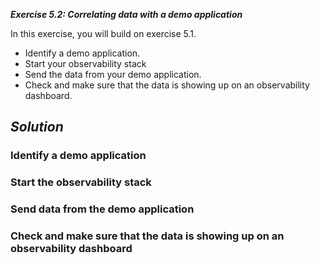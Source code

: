 ***Exercise 5.2: Correlating data with a demo application***

In this exercise, you will build on exercise 5.1.

* Identify a demo application.  
* Start your observability stack  
* Send the data from your demo application.  
* Check and make sure that the data is showing up on an observability dashboard.

## ***Solution***
### Identify a demo application

### Start the observability stack

### Send data from the demo application

### Check and make sure that the data is showing up on an observability dashboard